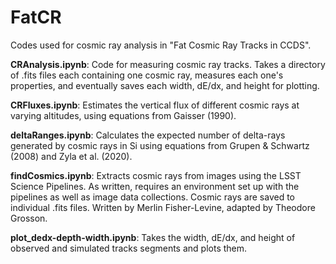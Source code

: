 # FatCR
Codes used for cosmic ray analysis in "Fat Cosmic Ray Tracks in CCDS".


<b>CRAnalysis.ipynb</b>: Code for measuring cosmic ray tracks. Takes a directory of .fits files each containing one cosmic ray, measures each one's properties, and eventually saves each width, dE/dx, and height for plotting.

<b>CRFluxes.ipynb</b>: Estimates the vertical flux of different cosmic rays at varying altitudes, using equations from Gaisser (1990).

<b>deltaRanges.ipynb</b>: Calculates the expected number of delta-rays generated by cosmic rays in Si using equations from Grupen & Schwartz (2008) and Zyla et al. (2020).

<b>findCosmics.ipynb</b>: Extracts cosmic rays from images using the LSST Science Pipelines. As written, requires an environment set up with the pipelines as well as image data collections. Cosmic rays are saved to individual .fits files. Written by Merlin Fisher-Levine, adapted by Theodore Grosson.

<b>plot_dedx-depth-width.ipynb</b>: Takes the width, dE/dx, and height of observed and simulated tracks segments and plots them.
